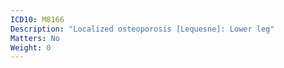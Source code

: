 ```yaml
---
ICD10: M8166
Description: "Localized osteoporosis [Lequesne]: Lower leg"
Matters: No
Weight: 0
---
```

